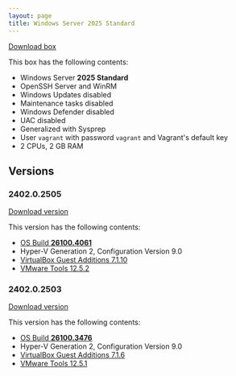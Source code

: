 ```yaml
---
layout: page
title: Windows Server 2025 Standard
---
```


[Download box][Box]

This box has the following contents:

- Windows Server **2025 Standard**
- OpenSSH Server and WinRM
- Windows Updates disabled
- Maintenance tasks disabled
- Windows Defender disabled
- UAC disabled
- Generalized with Sysprep
- User `vagrant` with password `vagrant` and Vagrant's default key
- 2 CPUs, 2 GB RAM

[Box]: https://portal.cloud.hashicorp.com/vagrant/discover/gusztavvargadr/windows-server-2025-standard

## Versions

### 2402.0.2505

[Download version][Version240202505]

This version has the following contents:

- [OS Build **26100.4061**](https://support.microsoft.com/en-us/help/5058411)
- Hyper-V Generation 2, Configuration Version 9.0
- [VirtualBox Guest Additions 7.1.10](https://www.virtualbox.org/wiki/Changelog-7.1#v10)
- [VMware Tools 12.5.2](https://techdocs.broadcom.com/us/en/vmware-cis/vsphere/tools/12-5-0/release-notes/vmware-tools-1252-release-notes.html)

[Version240202505]: https://portal.cloud.hashicorp.com/vagrant/discover/gusztavvargadr/windows-server-2025-standard/versions/2402.0.2505

### 2402.0.2503

[Download version][Version240202503]

This version has the following contents:

- [OS Build **26100.3476**](https://support.microsoft.com/en-us/help/5053598)
- Hyper-V Generation 2, Configuration Version 9.0
- [VirtualBox Guest Additions 7.1.6](https://www.virtualbox.org/wiki/Changelog-7.1#v6)
- [VMware Tools 12.5.1](https://techdocs.broadcom.com/us/en/vmware-cis/vsphere/tools/12-5-0/release-notes/vmware-tools-1251-release-notes.html)

[Version240202503]: https://portal.cloud.hashicorp.com/vagrant/discover/gusztavvargadr/windows-server-2025-standard/versions/2402.0.2503
